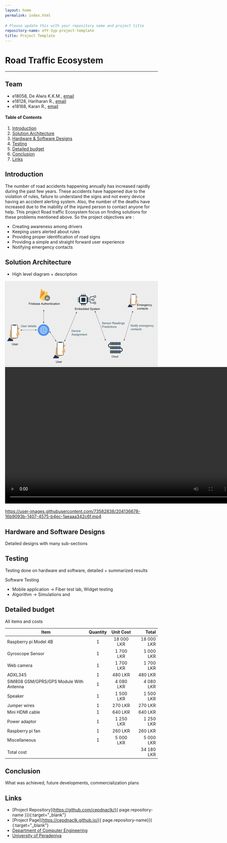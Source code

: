 ```yaml
---
layout: home
permalink: index.html

# Please update this with your repository name and project title
repository-name: eYY-3yp-project-template
title: Project Template
---
```


[comment]: # "This is the standard layout for the project, but you can clean this and use your own template"

# Road Traffic Ecosystem

---

## Team
-  e18058, De Alwis K.K.M., [email](mailto:e18058@eng.pdn.ac.lk)
-  e18128, Hariharan R., [email](mailto:e18128@eng.pdn.ac.lk)
-  e18168, Karan R., [email](mailto:e18168@eng.pdn.ac.lk)

<!-- Image (photo/drawing of the final hardware) should be here -->

<!-- This is a sample image, to show how to add images to your page. To learn more options, please refer [this](https://projects.ce.pdn.ac.lk/docs/faq/how-to-add-an-image/) -->


<!-- ![Sample Image](./images/sample.png) -->

#### Table of Contents
1. [Introduction](#introduction)
2. [Solution Architecture](#solution-architecture )
3. [Hardware & Software Designs](#hardware-and-software-designs)
4. [Testing](#testing)
5. [Detailed budget](#detailed-budget)
6. [Conclusion](#conclusion)
7. [Links](#links)

## Introduction

The number of road accidents happening annually has increased rapidly during the past few years. These accidents have happened due to the violation of rules, failure to understand the signs and not every device having an accident alerting system. Also, the number of the deaths have increased due to the inability of the injured person to contact anyone for help.
This project Road traffic Ecosystem focus on finding solutions for these problems mentioned above. So the project objectives are :

- Creating awareness among drivers
- Keeping users alerted about rules
- Providing proper identification of road signs
- Providing a simple and straight forward user experience
- Notifying emergency contacts

## Solution Architecture

- High level diagram + description
<img width="600" alt="image" src="./images/Screenshot 2022-11-02 at 11.22.55.png" >


<video width="750" height="450" controls>
									<source src="./videos/ProjectOverView.mp4" type="video/mp4">
								</video>

https://user-images.githubusercontent.com/73582838/204136678-16b9093b-1407-4575-b4ec-1aeaaa342c6f.mp4


## Hardware and Software Designs

Detailed designs with many sub-sections

## Testing

Testing done on hardware and software, detailed + summarized results

Software Testing  

- Mobile application -> Fiber test lab, Widget testing
- Algorithm -> Simulations and





## Detailed budget

All items and costs

| Item          | Quantity  | Unit Cost  | Total  |
| ------------- |:---------:|:----------:|-------:|
| Raspberry pi Model 4B   | 1         | 18 000 LKR     | 18 000 LKR |
| Gyroscope Sensor  | 1         | 1 700 LKR     | 1 000 LKR |
| Web camera  | 1         | 1 700 LKR     | 1 700 LKR |
| ADXL345 | 1         |   480 LKR     |   480 LKR |
| SIM808 GSM/GPRS/GPS Module With Antenna  | 1         | 4 080 LKR     | 4 080 LKR |
| Speaker  | 1         | 1 500 LKR     | 1 500 LKR |
| Jumper wires  | 1         |  270 LKR     |  270 LKR |
| Mini HDMI cable  | 1         |  640 LKR     |  640 LKR |
| Power adaptor  | 1         | 1 250 LKR     | 1 250 LKR |
| Raspberry pi fan  | 1         | 260 LKR     | 260 LKR |
| Miscellaneous  | 1         | 5 000 LKR     | 5 000 LKR |
| Total cost  |         |     | 34 180 LKR |

## Conclusion

What was achieved, future developments, commercialization plans

## Links

- [Project Repository](https://github.com/cepdnaclk/{{ page.repository-name }}){:target="_blank"}
- [Project Page](https://cepdnaclk.github.io/{{ page.repository-name}}){:target="_blank"}
- [Department of Computer Engineering](http://www.ce.pdn.ac.lk/)
- [University of Peradeniya](https://eng.pdn.ac.lk/)

[//]: # (Please refer this to learn more about Markdown syntax)
[//]: # (https://github.com/adam-p/markdown-here/wiki/Markdown-Cheatsheet)
